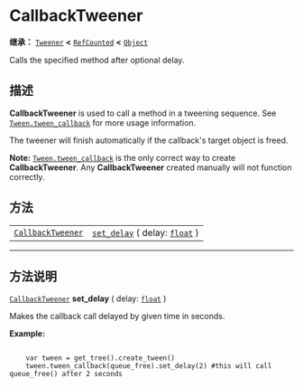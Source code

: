 <!-- ⚠ 请勿编辑本文件 ⚠ -->
<!-- 本文档使用脚本从 WeDot 引擎源码仓库生成。 -->
<!-- 生成脚本：https://github.com/WeDot-Engine/WeDot/tree/4.3/doc/tools/make_md.py； -->
<!-- 原文件：https://github.com/WeDot-Engine/WeDot/tree/4.3/doc/classes/CallbackTweener.xml。 -->

<div id="_class_callbacktweener"></div>

# CallbackTweener

**继承：** [`Tweener`](class_tweener.md) **<** [`RefCounted`](class_refcounted.md) **<** [`Object`](class_object.md)

Calls the specified method after optional delay.

## 描述

**CallbackTweener** is used to call a method in a tweening sequence. See [`Tween.tween_callback`](#class_tween_method_tween_callback) for more usage information.

The tweener will finish automatically if the callback's target object is freed.

 **Note:** [`Tween.tween_callback`](#class_tween_method_tween_callback) is the only correct way to create **CallbackTweener**. Any **CallbackTweener** created manually will not function correctly.

## 方法

|||
|:-:|:--|
| [`CallbackTweener`](class_callbacktweener.md) | [`set_delay`](#class_callbacktweener_method_set_delay) ( delay: [`float`](class_float.md) ) |

<!-- rst-class:: classref-section-separator -->

---

## 方法说明

<div id="_class_callbacktweener_method_set_delay"></div>

[`CallbackTweener`](class_callbacktweener.md) **set_delay** ( delay: [`float`](class_float.md) )<div id="class_callbacktweener_method_set_delay"></div>

Makes the callback call delayed by given time in seconds.

 **Example:** 

```

    var tween = get_tree().create_tween()
    tween.tween_callback(queue_free).set_delay(2) #this will call queue_free() after 2 seconds
```



[^virtual]: 本方法通常需要用户覆盖才能生效。
[^const]: 本方法无副作用，不会修改该实例的任何成员变量。
[^vararg]: 本方法除了能接受在此处描述的参数外，还能够继续接受任意数量的参数。
[^constructor]: 本方法用于构造某个类型。
[^static]: 调用本方法无需实例，可直接使用类名进行调用。
[^operator]: 本方法描述的是使用本类型作为左操作数的有效运算符。
[^bitfield]: 这个值是由下列位标志构成位掩码的整数。
[^void]: 无返回值。
